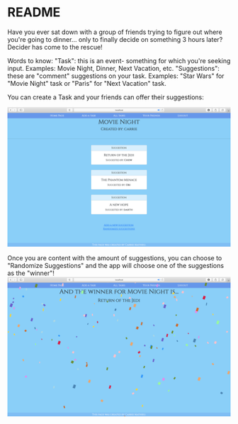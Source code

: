 # README

Have you ever sat down with a group of friends trying to figure out where you're going to dinner... only to finally decide on something 3 hours later? Decider has come to the rescue!

Words to know:
"Task": this is an event- something for which you're seeking input. Examples: Movie Night, Dinner, Next Vacation, etc.
"Suggestions": these are "comment" suggestions on your task. Examples: "Star Wars" for "Movie Night" task or "Paris" for "Next Vacation" task.

You can create a Task and your friends can offer their suggestions:

![Image of Task Show page](https://github.com/carriemathieu/decider/blob/master/app/assets/images/Screen%20Shot%202021-03-29%20at%2011.34.52%20AM.png)

Once you are content with the amount of suggestions, you can choose to "Randomize Suggestions" and the app will choose one of the suggestions as the "winner"!
![Image of Suggestions Show page](https://github.com/carriemathieu/decider/blob/master/app/assets/images/Screen%20Shot%202021-03-29%20at%2011.35.01%20AM.png)

